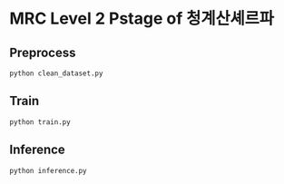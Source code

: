 # MRC Level 2 Pstage of 청계산셰르파

## Preprocess

```
python clean_dataset.py
```

## Train

```
python train.py
```

## Inference

```
python inference.py
```